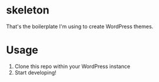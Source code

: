 # skeleton

That's the boilerplate I'm using to create WordPress themes.

# Usage

1. Clone this repo within your WordPress instance
2. Start developing!
